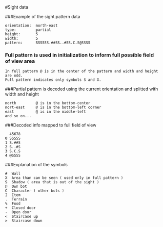 #Sight data

###Example of the sight pattern data
```
orientation:  north-east
type:         partial
height:       5
width:        5
pattern:      SSSSSS.##SS..#SS.C.S@SSSS
```
### Full pattern is used in initialization to inform full possible field of view area
```
In full pattern @ is in the center of the pattern and width and height are odd.
Full pattern indicates only symbols S and X.
```
###Partial pattern is decoded using the current orientation and splitted with width and height
```
north         @ is in the bottom-center
nort-east     @ is in the bottom-left corner
east          @ is in the middle-left
and so on...
```
###Decoded info mapped to full field of view
```
  45678
0 SSSSS
1 S.##S
2 S..#S
3 S.C.S
4 @SSSS
```

###Explanation of the symbols
```
#  Wall
X  Area than can be seen ( used only in full pattern )
S  Shadow ( area that is out of the sight )
@  Own bot
C  Character ( other bots )
I  Item
.  Terrain
%  Food
+  Closed door
-  Open door
<  Staircase up    
>  Staircase down  
```
